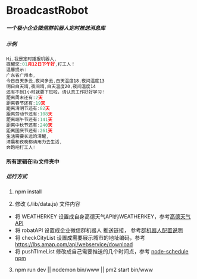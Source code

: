 # BroadcastRobot

##### 一个极小企业微信群机器人定时推送消息库

##### 示例

```javascript
Hi,我是定时播报机器人,
提醒您:01月12日下午好,打工人！
温馨提示:
广东省广州市,
今日白天多云,夜间多云,白天温度18,夜间温度13
明日白天晴,夜间晴,白天温度20,夜间温度14
还有不到1小时就要下班啦，请认真工作好好学习!
距离周末还有:2天
距离春节还有:19天
距离清明节还有:82天
距离劳动节还有:108天
距离端午节还有:141天
距离中秋节还有:240天
距离国庆节还有:261天
生活需要长远的清醒,
清晨和夜晚都请用力去生活,
奔跑吧打工人!
```
#### 所有逻辑在lib文件夹中
##### 运行方式
1. npm install

2. 修改 (./lib/data.js) 文件内容
  * 将 WEATHERKEY 设置成自身高德天气API的WEATHERKEY，参考[高德天气API](https://lbs.amap.com/api/webservice/guide/api/weatherinfo)
  * 将 robatAPI 设置成企业微信群机器人 推送链接， 参考[群机器人配置说明](https://developer.work.weixin.qq.com/document/path/91770)
  * 将 checkCityList 设置成需要展示城市的地址编码，参考 https://lbs.amap.com/api/webservice/download
  * 将 pushTImeList 修改成自己需要推送的几个时间点，参考 [node-schedule npm](https://www.npmjs.com/package/node-schedule)

3. npm run dev || nodemon bin/www  || pm2 start bin/www

